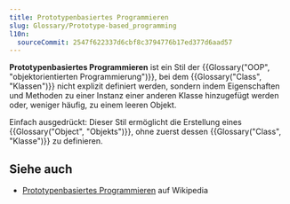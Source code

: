 ```yaml
---
title: Prototypenbasiertes Programmieren
slug: Glossary/Prototype-based_programming
l10n:
  sourceCommit: 2547f622337d6cbf8c3794776b17ed377d6aad57
---
```


**Prototypenbasiertes Programmieren** ist ein Stil der {{Glossary("OOP", "objektorientierten Programmierung")}}, bei dem {{Glossary("Class", "Klassen")}} nicht explizit definiert werden, sondern indem Eigenschaften und Methoden zu einer Instanz einer anderen Klasse hinzugefügt werden oder, weniger häufig, zu einem leeren Objekt.

Einfach ausgedrückt: Dieser Stil ermöglicht die Erstellung eines {{Glossary("Object", "Objekts")}}, ohne zuerst dessen {{Glossary("Class", "Klasse")}} zu definieren.

## Siehe auch

- [Prototypenbasiertes Programmieren](https://en.wikipedia.org/wiki/Prototype-based_programming) auf Wikipedia
